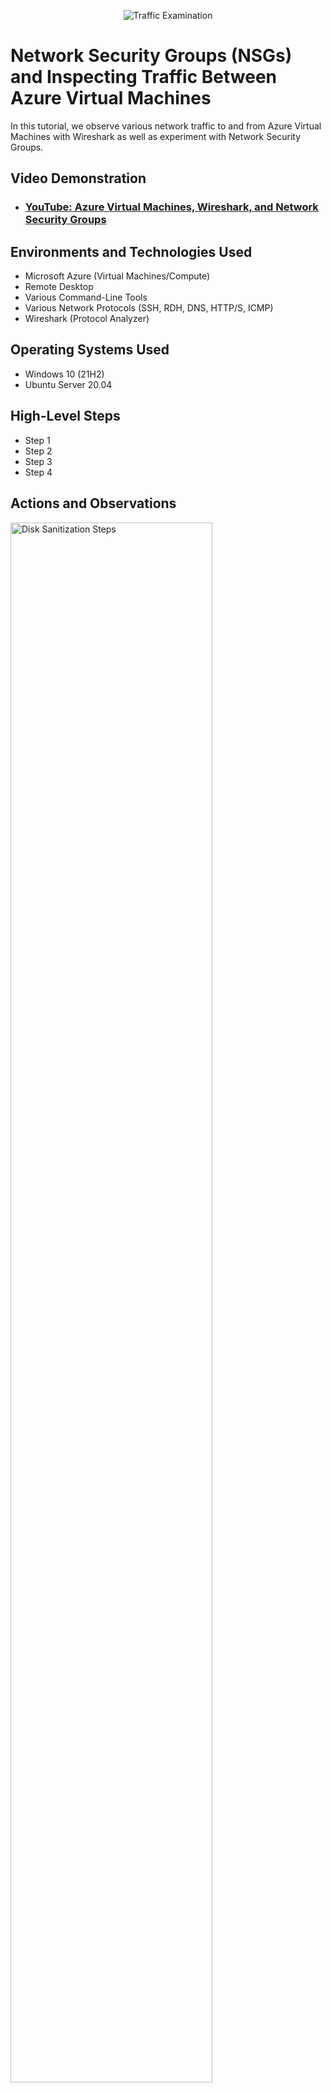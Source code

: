<p align="center">
<img src="https://i.imgur.com/Ua7udoS.png" alt="Traffic Examination"/>
</p>

<h1>Network Security Groups (NSGs) and Inspecting Traffic Between Azure Virtual Machines</h1>
In this tutorial, we observe various network traffic to and from Azure Virtual Machines with Wireshark as well as experiment with Network Security Groups. <br />


<h2>Video Demonstration</h2>

- ### [YouTube: Azure Virtual Machines, Wireshark, and Network Security Groups](https://www.youtube.com)

<h2>Environments and Technologies Used</h2>

- Microsoft Azure (Virtual Machines/Compute)
- Remote Desktop
- Various Command-Line Tools
- Various Network Protocols (SSH, RDH, DNS, HTTP/S, ICMP)
- Wireshark (Protocol Analyzer)

<h2>Operating Systems Used </h2>

- Windows 10 (21H2)
- Ubuntu Server 20.04

<h2>High-Level Steps</h2>

- Step 1
- Step 2
- Step 3
- Step 4

<h2>Actions and Observations</h2>

<p>
<img src="https://i.imgur.com/xywYSqv.png" height="80%" width="80%" alt="Disk Sanitization Steps"/>
</p>
<p>
1. Pinging a Non-Existent Hostname
I open a command prompt on Client One.
I type ping Mainframe and press Enter.
I observe that the ping fails because there is no DNS record for "Mainframe".
</p>
<br />

<p>
<img src="https://imgur.com/zkgqXtb.png" height="80%" width="80%" alt="Disk Sanitization Steps"/>
</p>
<p>
2. Creating an A Record
Creating an A Record
On DC One (the DNS Server), I open Server Manager.
I go to Tools > DNS.
I expand the server name (DC One).
I expand Forward Lookup Zones and then my domain name.
</p>
<br />

<p>
<img src="https://imgur.com/b8C22YN.png" height="80%" width="80%" alt="Disk Sanitization Steps"/>
</p>
<p>
3. I right-click and select New Host (A or AAAA)....
I enter "Mainframe" for the name and DC One's IP address for the IP address.
I click Add Host.
</p>
<br />

</p>
<p>
<img src="https://imgur.com/UsqRQ3Z.png" height="80%" width="80%" alt="Disk Sanitization Steps"/>

4.  Pinging the Newly Created A Record Back on Client One, I type ping Mainframe in the command prompt and press Enter. I observe that the ping succeeds, and the IP address matches DC One's IP address.

</p>
<br />

</p>
<p>

<img src="https://i.imgur.com/ND2ylVi.png" height="80%" width="80%" alt="Disk Sanitization Steps"/>

 Viewing the DNS Cache
On Client One, I use the command ipconfig /displaydns to view the DNS cache.
I observe an entry for "Mainframe" and its corresponding IP address.
</p>
<br />
<p>
<img src="https://imgur.com/Xhoczmo.png" height="80%" width="80%" alt="Disk Sanitization Steps"/>
</p>

<p>
</p>
<br />
<p>
6. Pinging a Non-Existent CNAME

On Client One, I type ping search in the command prompt and press Enter.
I observe that the ping fails because there is no record for "search".
</p>
<br />

<p>
<img src="https://imgur.com/RZt3aih.png" height="80%" width="80%" alt="Disk Sanitization Steps"/>
</p>
<p>
7. Lorem ipsum dolor sit amet, consectetur adipiscing elit, sed do eiusmod tempor incididunt ut labore et dolore magna aliqua. Ut enim ad minim veniam, quis nostrud exercitation ullamco laboris nisi ut aliquip ex ea commodo consequat. Duis aute irure dolor in reprehenderit in voluptate velit esse cillum dolore eu fugiat nulla pariatur.
</p>
<br />

<p>
<img src="https://imgur.com/zkgqXtb.png" height="80%" width="80%" alt="Disk Sanitization Steps"/>
</p>
<p>
8. Lorem ipsum dolor sit amet, consectetur adipiscing elit, sed do eiusmod tempor incididunt ut labore et dolore magna aliqua. Ut enim ad minim veniam, quis nostrud exercitation ullamco laboris nisi ut aliquip ex ea commodo consequat. Duis aute irure dolor in reprehenderit in voluptate velit esse cillum dolore eu fugiat nulla pariatur.
</p>
<br />




<p>
<img src="https://imgur.com/o1n2NOz.png" height="80%" width="80%" alt="Disk Sanitization Steps"/>
</p>
<p>
9. Lorem ipsum dolor sit amet, consectetur adipiscing elit, sed do eiusmod tempor incididunt ut labore et dolore magna aliqua. Ut enim ad minim veniam, quis nostrud exercitation ullamco laboris nisi ut aliquip ex ea commodo consequat. Duis aute irure dolor in reprehenderit in voluptate velit esse cillum dolore eu fugiat nulla pariatur.
</p>
<br />

<p>
<img src="https://imgur.com/VrcO588.png" height="80%" width="80%" alt="Disk Sanitization Steps"/>
</p>
<p>
10. Lorem ipsum dolor sit amet, consectetur adipiscing elit, sed do eiusmod tempor incididunt ut labore et dolore magna aliqua. Ut enim ad minim veniam, quis nostrud exercitation ullamco laboris nisi ut aliquip ex ea commodo consequat. Duis aute irure dolor in reprehenderit in voluptate velit esse cillum dolore eu fugiat nulla pariatur.
</p>
<br />

<p>
<img src="https://imgur.com/8BtH394.png" height="80%" width="80%" alt="Disk Sanitization Steps"/>
</p>
<p>
11. Lorem ipsum dolor sit amet, consectetur adipiscing elit, sed do eiusmod tempor incididunt ut labore et dolore magna aliqua. Ut enim ad minim veniam, quis nostrud exercitation ullamco laboris nisi ut aliquip ex ea commodo consequat. Duis aute irure dolor in reprehenderit in voluptate velit esse cillum dolore eu fugiat nulla pariatur.
</p>
<br />

<p>
<img src="https://imgur.com/xyxqHJB.png" height="80%" width="80%" alt="Disk Sanitization Steps"/>
</p>
<p>
12. Lorem ipsum dolor sit amet, consectetur adipiscing elit, sed do eiusmod tempor incididunt ut labore et dolore magna aliqua. Ut enim ad minim veniam, quis nostrud exercitation ullamco laboris nisi ut aliquip ex ea commodo consequat. Duis aute irure dolor in reprehenderit in voluptate velit esse cillum dolore eu fugiat nulla pariatur.
</p>
<br />

<p>
<img src=https://imgur.com/f7zbNKT.png" height="80%" width="80%" alt="Disk Sanitization Steps"/>
</p>
<p>
13. Lorem ipsum dolor sit amet, consectetur adipiscing elit, sed do eiusmod tempor incididunt ut labore et dolore magna aliqua. Ut enim ad minim veniam, quis nostrud exercitation ullamco laboris nisi ut aliquip ex ea commodo consequat. Duis aute irure dolor in reprehenderit in voluptate velit esse cillum dolore eu fugiat nulla pariatur.
</p>
<br />

<p>
<img src="https://imgur.com/ypsK5Tf.png" height="80%" width="80%" alt="Disk Sanitization Steps"/>
</p>
<p>
14. Lorem ipsum dolor sit amet, consectetur adipiscing elit, sed do eiusmod tempor incididunt ut labore et dolore magna aliqua. Ut enim ad minim veniam, quis nostrud exercitation ullamco laboris nisi ut aliquip ex ea commodo consequat. Duis aute irure dolor in reprehenderit in voluptate velit esse cillum dolore eu fugiat nulla pariatur.
</p>
<br />

